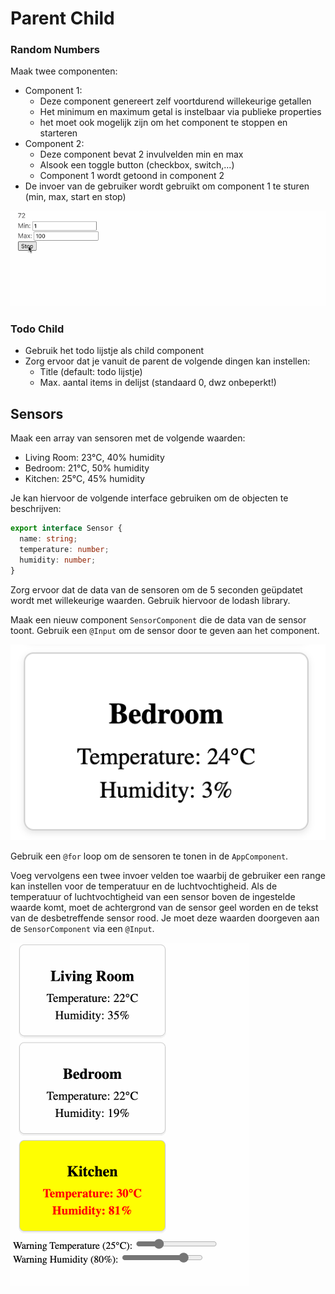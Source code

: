# Parent Child

### Random Numbers

Maak twee componenten:

* Component 1:
  * Deze component genereert zelf voortdurend willekeurige getallen
  * Het minimum en maximum getal is instelbaar via publieke properties
  * het moet ook mogelijk zijn om het component te stoppen en starteren
* Component 2:
  * Deze component bevat 2 invulvelden min en max
  * Alsook een toggle button (checkbox, switch,...)
  * Component 1 wordt getoond in component 2
* De invoer van de gebruiker wordt gebruikt om component 1 te sturen (min, max, start en stop)

![](../.gitbook/assets/randomnumbers.gif)

### Todo Child

* Gebruik het todo lijstje als child component
* Zorg ervoor dat je vanuit de parent de volgende dingen kan instellen:
  * Title (default: todo lijstje)
  * Max. aantal items in delijst (standaard 0, dwz onbeperkt!)

## Sensors

Maak een array van sensoren met de volgende waarden:
- Living Room: 23°C, 40% humidity
- Bedroom: 21°C, 50% humidity
- Kitchen: 25°C, 45% humidity

Je kan hiervoor de volgende interface gebruiken om de objecten te beschrijven:

```typescript
export interface Sensor {
  name: string;
  temperature: number;
  humidity: number;
}
```

Zorg ervoor dat de data van de sensoren om de 5 seconden geüpdatet wordt met willekeurige waarden. Gebruik hiervoor de lodash library.

Maak een nieuw component `SensorComponent` die de data van de sensor toont. Gebruik een `@Input` om de sensor door te geven aan het component.

![alt text](sensor.png)

Gebruik een `@for` loop om de sensoren te tonen in de `AppComponent`.

Voeg vervolgens een twee invoer velden toe waarbij de gebruiker een range kan instellen voor de temperatuur en de luchtvochtigheid. Als de temperatuur of luchtvochtigheid van een sensor boven de ingestelde waarde komt, moet de achtergrond van de sensor geel worden en de tekst van de desbetreffende sensor rood. Je moet deze waarden doorgeven aan de `SensorComponent` via een `@Input`.

![alt text](sensors.gif)